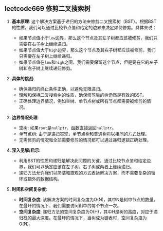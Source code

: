 ## leetcode669 修剪二叉搜索树
1. **基本原理**:
   这个解决方案基于递归的方法来修剪二叉搜索树（BST）。根据BST的性质，我们可以通过比较节点值和给定的边界来决定如何修剪。具体来说：
   - 如果节点值小于`low`边界，那么这个节点及其左子树都应该被修剪，我们只需要在右子树上继续递归。
   - 如果节点值大于`high`边界，那么这个节点及其右子树都应该被修剪，我们只需要在左子树上继续递归。
   - 如果节点值在`low`和`high`之间，我们需要保留这个节点，但是要在它的左子树和右子树上继续递归修剪。

2. **具体的挑战**:
   - 确保递归的终止条件正确，以避免无限递归。
   - 理解和保持二叉搜索树的性质，确保修剪后的树仍然是有效的BST。
   - 正确处理边界情况，例如空树、单节点树或所有节点都需要被修剪的情况。

3. **边界情况处理**:
   - 空树: 如果`root`是`nullptr`，函数直接返回`nullptr`。
   - 单节点树: 由于是递归实现，单节点树和普通树将以相同的方式处理。
   - 无需修剪的情况和全部需要修剪的情况都可以通过递归逻辑正确处理。

4. **深入见解/启示**:
   - 利用BST的性质和递归是解决此问题的关键。通过比较节点值和给定边界，我们可以确定应该在左子树、右子树或两者上继续递归。
   - 递归方法允许我们以简洁和直观的方式表达解决方案，而不需要复杂的循环或额外的数据结构。

5. **时间和空间复杂度**:
   - **时间复杂度**: 该解决方案的时间复杂度为O(N)，其中N是树中节点的数量。在最坏的情况下，我们需要访问树中的每个节点一次。
   - **空间复杂度**: 递归方法的空间复杂度为O(H)，其中H是树的高度，对应于递归栈的最大深度。在最坏的情况下，当树成为链表时，空间复杂度为O(N)。